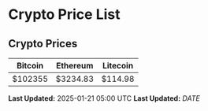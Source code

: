 # Crypto Price List

## Crypto Prices
| Bitcoin | Ethereum | Litecoin |
| ------- | -------- | -------- |
| $102355 | $3234.83 | $114.98 |
**Last Updated:** 2025-01-21 05:00 UTC
**Last Updated:** $DATE$
